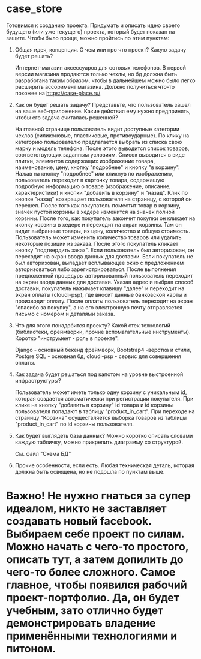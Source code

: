 # case_store
Готовимся к созданию проекта.
Придумать и описать идею своего будущего (или уже текущего) проекта, который будет показан на защите.
Чтобы было проще, можно пройтись по этим пунктам:
1. Общая идея, концепция. О чем или про что проект? Какую задачу будет решать?

     Интернет-магазин аксессуаров для сотовых телефонов. В первой версии магазина продаются только чехлы, но бд должна быть разработана таким образом, чтобы в               дальнейшем можно было легко расширить ассоримент магазина. Должно получиться что-то похожее на https://case-place.ru/

2. Как он будет решать задачу? Представьте, что пользователь зашел на ваше веб-приложение. Какие действия ему нужно предпринять, чтобы его задача считалась решенной?

     На главной странице пользователь видит доступные категории чехлов (силиконовые, пластиковые, противоударные). По клику на категорию пользователю предлагается          выбрать из списка свою марку и модель телефона. После этого выводится список товаров, соответствующих заданным условиям. Список выводится в виде плитки,               элементов содержащих изображение товара, наименование, цену, кнопку "подробнее" и кнопку "в корзину". Нажав на кнопку "подробнее" или кликнув по                      изображению, пользователь переходит в карточку товара, содержащую подробную информацию о товаре (изображение, описание, характеристики) и кнопки "добавить в         корзину" и "назад". Клик по кнопке "назад" возвращает пользователя на страницу, с которой он перешел. После того как покупатель поместит товар в корзину, значек пустой корзины в хедере изменится на значек полной корзины. После того, как покупатель закончит покупки он кликает на иконку корзины в хедере и переходит на экран корзины. Там он видит выбранные товары, их цену, количество и общую стоимость. Пользователь может изменить количество товаров или удалить некоторые позиции из заказа. После этого покупатель кликает  кнопку "подтвердить заказ". Если пользователь был авторизован, он переходит на экран ввода данных для доставки. Если покупатель не был авторизован, выпадает всплывающее окно с предложением авторизоваться либо зарегистрироваться. После выполнения предложенной процедуры авторизованный пользователь переходит на экран ввода данных для доставки. Указав адрес и выбрав способ доставки, покупатель нажимает клавишу "далее" и переходит на экран оплаты (cloudi-psp), где вносит данные банковской карты и производит оплату. После оплаты пользователь переходит на экран "спасибо за покупку", а на его электронную почту отправляется письмо с номером и деталями заказа. 

3. Что для этого понадобится проекту? Какой стек технологий (библиотеки, фреймворки, прочие вспомагательные инструменты). Коротко "инструмент - роль в проекте".

     Django - основный бекенд фреймворк, Bootstrap4 -верстка и стили,  Postgre SQL - основная бд,  cloudi-psp - сервис для совершения оплаты.

4. Как задача будет решаться под капотом на уровне выстроенной инфраструктуры?

     Пользователь может иметь только одну корзину с уникальным id, которая создается автоматически при регистрации покупателя. При клике на кнопку "добавить в            корзину" 
     id товара и id корзины пользователя попадают в таблицу "product_in_cart". При переходе на страницу "Корзина" осуществляется выборка товаров 
     из таблицы "product_in_cart" по id корзины пользователя.

5. Как будет выглядеть база данных? Можно коротко описать словами каждую табличку, можно прикрепить диаграмму со структурой.

     См. файл "Схема БД"

6. Прочие особенности, если есть. Любая техническая деталь, которая должна быть освещена, но не подошла по пунктам выше.

Важно! Не нужно гнаться за супер идеалом, никто не заставляет создавать новый facebook. Выбираем себе проект по силам. Можно начать с чего-то простого, описать тут, а затем допилить до чего-то более сложного. 
Самое главное, чтобы появился рабочий проект-портфолио. Да, он будет учебным, зато отлично будет демонстрировать владение применёнными технологиями и питоном.
===================================================================================================================================================================

